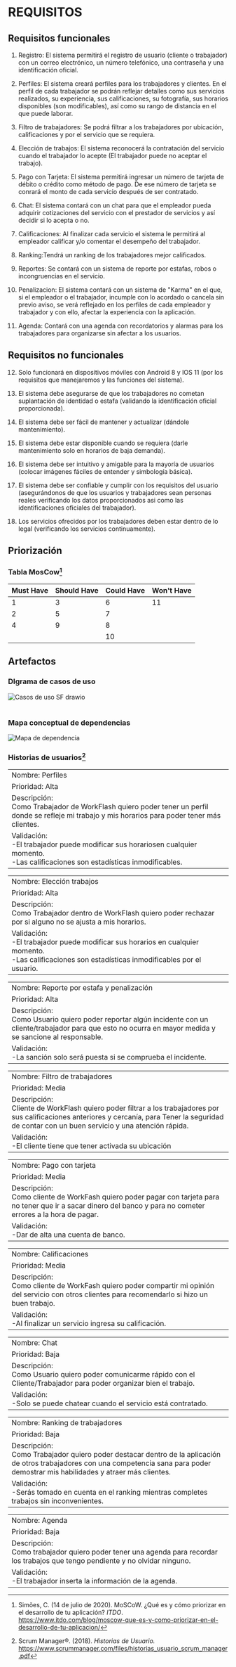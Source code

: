 <h1>REQUISITOS</h1>


## Requisitos funcionales        
1. Registro: El sistema permitirá el registro de usuario (cliente o trabajador) con un correo electrónico, un número telefónico, una contraseña y una identificación oficial.

2. Perfiles: El sistema creará perfiles para los trabajadores y clientes. En el perfil de cada trabajador se podrán reflejar detalles como sus servicios realizados, su experiencia, sus calificaciones, su fotografía, sus horarios disponibles (son modificables), así como su rango de distancia en el que puede laborar.

3. Filtro de trabajadores: Se podrá filtrar a los trabajadores por ubicación, calificaciones y por el servicio que se requiera. 

4. Elección de trabajos: El sistema reconocerá la contratación del servicio cuando el trabajador lo acepte (El trabajador puede no aceptar el trabajo). 

5. Pago con Tarjeta: El sistema permitirá ingresar un número de tarjeta de débito o crédito como método de pago. De ese número de tarjeta se conrará el monto de cada servicio después de ser contratado.

6. Chat: El sistema contará con un chat para que el empleador pueda adquirir cotizaciones del servicio con el prestador de servicios y así decidir si lo acepta o no. 

7. Calificaciones: Al finalizar cada servicio el sistema le permitirá al empleador calificar y/o comentar el desempeño del trabajador. 

8. Ranking:Tendrá un ranking de los trabajadores mejor calificados. 

9. Reportes: Se contará con un sistema de reporte por estafas, robos o incongruencias en el servicio.

10. Penalizacion: El sistema contará con un sistema de "Karma" en el que, si el empleador o el trabajador, incumple con lo acordado o cancela sin previo aviso, se verá reflejado en los perfiles de cada empleador y trabajador y con ello, afectar la experiencia con la aplicación. 

11. Agenda: Contará con una agenda con recordatorios y alarmas para los trabajadores para organizarse sin afectar a los usuarios. 

## Requisitos no funcionales

12. Solo funcionará en dispositivos móviles con Android 8 y IOS 11 (por los requisitos que manejaremos y las funciones del sistema).
 
13.  El sistema debe asegurarse de que los trabajadores no cometan suplantación de identidad o estafa (validando la identificación oficial proporcionada).
 
14.  El sistema debe ser fácil de mantener y actualizar (dándole mantenimiento).
 
15.  El sistema debe estar disponible cuando se requiera (darle mantenimiento solo en horarios de baja demanda).

16.  El sistema debe ser intuitivo y amigable para la mayoría de usuarios (colocar imágenes fáciles de entender y simbología básica).

17.  El sistema debe ser confiable y cumplir con los requisitos del usuario (asegurándonos de que los usuarios y trabajadores sean personas reales verificando los datos proporcionados asi como las identificaciones oficiales del trabajador).

18.  Los servicios ofrecidos por los trabajadores deben estar dentro de lo legal (verificando los servicios continuamente).

## Priorización
###  Tabla MosCow[^1]

| Must Have| Should Have | Could Have |Won't Have|
|---------|---------|---------|---------|
|1|3|6|11|
|2|5|7||
|4|9|8||
|||10||



## Artefactos

### DIgrama de casos de uso
![Casos de uso SF drawio](https://github.com/KarenCampos842/Equipo-4/assets/143464988/44b8ef75-3f81-433d-842f-5d51830bfb17)
<br>
<br>
### Mapa conceptual de dependencias 
![Mapa de dependencia](https://github.com/KarenCampos842/Equipo-4/assets/143464988/67b5eb22-929e-4acb-a404-ca18d35ccd49)

### Historias de usuarios[^2]

<table>
<tr>
<td >Nombre: Perfiles </td>
<tr>
<td >Prioridad: Alta </td>
 <tr>
<td >Descripción: <br>
 Como Trabajador de WorkFlash quiero poder tener un perfil donde se refleje mi trabajo y mis horarios para  poder tener más clientes.  </td>
 <tr>
<td >Validación: <br>
-El trabajador puede modificar sus horariosen cualquier momento.<br>
-Las calificaciones son estadísticas inmodificables. </td>
</table>

<table>
<tr>
<td >Nombre: Elección trabajos </td>
<tr>
<td >Prioridad: Alta </td>
 <tr>
<td >Descripción: <br>
 Como Trabajador dentro de WorkFlash quiero poder rechazar por si alguno no se ajusta a mis horarios. </td>
 <tr>
<td >Validación: <br>
-El trabajador puede modificar sus horarios en cualquier momento. 
<br>-Las calificaciones son estadísticas inmodificables por el usuario. </td>
</table>

<table>
<tr>
<td >Nombre: Reporte por estafa y penalización</td>
<tr>
<td >Prioridad: Alta </td>
 <tr>
<td >Descripción: <br>
 Como Usuario quiero poder reportar algún incidente con un cliente/trabajador para que esto no ocurra en mayor medida y se sancione al responsable.</td>
 <tr>
<td >Validación: <br>
-La sanción solo será puesta si se comprueba el incidente.  </td>
</table>

<table>
<tr>
<td >Nombre:  Filtro de trabajadores </td>
<tr>
<td >Prioridad: Media </td>
 <tr>
<td >Descripción: <br>
  Cliente de WorkFlash quiero poder filtrar a los trabajadores por sus calificaciones anteriores y cercanía, para Tener la seguridad de contar con un buen servicio y una atención rápida. </td>
 <tr>
<td >Validación: <br>
-El cliente tiene que tener activada su ubicación </td>
</table>

<table>
<td >Nombre:  Pago con tarjeta </td>
<tr>
<td >Prioridad: Media </td>
 <tr>
<td >Descripción: <br>
 Como cliente de WorkFash quiero poder pagar con tarjeta para no tener que ir a sacar dinero del banco y para no cometer errores a la hora de pagar. </td>
 <tr>
<td >Validación: <br>
-Dar de alta una cuenta de banco.  </td>
</table>

<table>
<td >Nombre: Calificaciones </td>
<tr>
<td >Prioridad: Media </td>
 <tr>
<td >Descripción: <br>
 Como cliente de WorkFash quiero poder compartir mi opinión del servicio con otros clientes para recomendarlo si hizo un buen trabajo. </td>
 <tr>
<td >Validación: <br>
-Al finalizar un servicio ingresa su calificación. </td>
</table>

<table>
<td >Nombre:  Chat </td>
<tr>
<td >Prioridad: Baja </td>
 <tr>
<td >Descripción: <br>
 Como Usuario quiero poder comunicarme rápido con el Cliente/Trabajador para poder organizar bien el trabajo.</td>
 <tr>
<td >Validación: <br>
-Solo se puede chatear cuando el servicio está contratado. </td>
</table>

<table>
<td >Nombre: Ranking de trabajadores</td>
<tr>
<td >Prioridad: Baja </td>
 <tr>
<td >Descripción: <br>
Como Trabajador quiero poder destacar dentro de la aplicación de otros trabajadores con una competencia sana para poder demostrar mis habilidades y atraer más clientes.</td>
 <tr>
<td >Validación: <br>
-Serás tomado en cuenta en el ranking mientras completes trabajos sin inconvenientes.   </td>
</table>

<table>
<td >Nombre: Agenda </td>
<tr>
<td >Prioridad: Baja </td>
 <tr>
<td >Descripción: <br>
Como trabajador quiero poder tener una agenda para recordar los trabajos que tengo pendiente y no olvidar ninguno.</td>
 <tr>
<td >Validación: <br>
-El trabajador inserta la información de la agenda. </td>
</table>


  
[^1]:Simões, C. (14 de julio de 2020). MoSCoW. ¿Qué es y cómo priorizar en el desarrollo de tu aplicación? *ITDO*. https://www.itdo.com/blog/moscow-que-es-y-como-priorizar-en-el-desarrollo-de-tu-aplicacion/

[^2]:Scrum Manager®. (2018). *Historias de Usuario.* https://www.scrummanager.com/files/historias_usuario_scrum_manager.pdf


